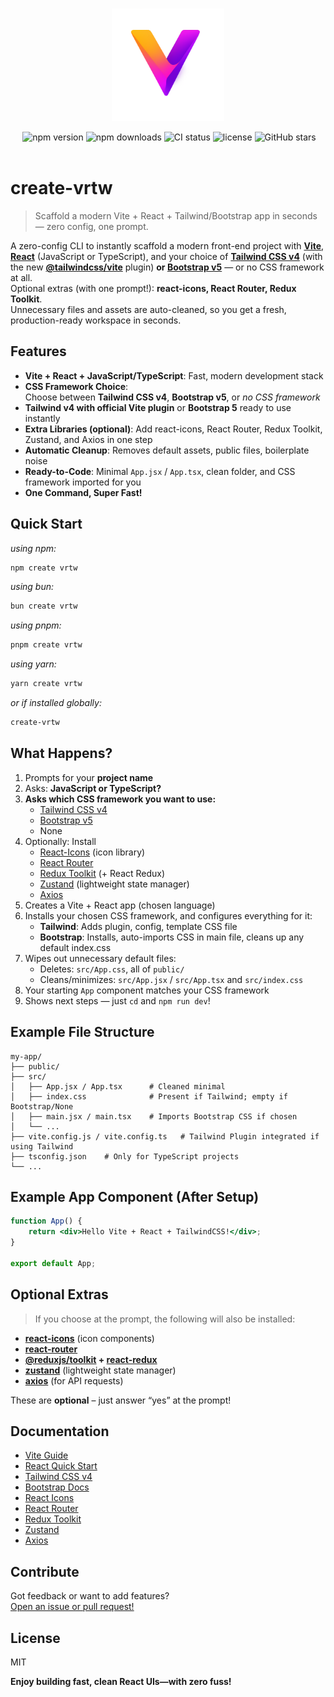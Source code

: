 <br>

<div align="center">
  <p align="center" dir="auto">
  <img width="180"  src="./assets/logo.png" alt="vrtw logo" style="max-width: 100%;">
  </p>
  <img  />
  <img src="https://img.shields.io/npm/v/create-vrtw" alt="npm version" />
  <img src="https://img.shields.io/npm/dm/create-vrtw" alt="npm downloads" />
  <img src="https://github.com/avijit07x/create-vrtw/actions/workflows/publish.yml/badge.svg" alt="CI status" />
  <img src="https://img.shields.io/npm/l/create-vrtw" alt="license" />
  <img src="https://img.shields.io/github/stars/avijit07x/create-vrtw?style=social" alt="GitHub stars" />
</div>
<br>

# create-vrtw

> Scaffold a modern Vite + React + Tailwind/Bootstrap app in seconds — zero config, one prompt.

A zero-config CLI to instantly scaffold a modern front-end project with **[Vite](https://vitejs.dev/)**, **[React](https://react.dev/learn)** (JavaScript or TypeScript), and your choice of **[Tailwind CSS v4](https://tailwindcss.com/)** (with the new **[@tailwindcss/vite](https://tailwindcss.com/docs/installation#vite-plugin)** plugin) **or [Bootstrap v5](https://getbootstrap.com/)** — or no CSS framework at all.  
Optional extras (with one prompt!): **react-icons, React Router, Redux Toolkit**.  
Unnecessary files and assets are auto-cleaned, so you get a fresh, production-ready workspace in seconds.

## Features

-   **Vite + React + JavaScript/TypeScript**: Fast, modern development stack
-   **CSS Framework Choice**:  
    Choose between **Tailwind CSS v4**, **Bootstrap v5**, or _no CSS framework_
-   **Tailwind v4 with official Vite plugin** or **Bootstrap 5** ready to use instantly
-   **Extra Libraries (optional)**: Add react-icons, React Router, Redux Toolkit, Zustand, and Axios in one step
-   **Automatic Cleanup**: Removes default assets, public files, boilerplate noise
-   **Ready-to-Code**: Minimal `App.jsx` / `App.tsx`, clean folder, and CSS framework imported for you
-   **One Command, Super Fast!**

## Quick Start

_using npm:_

```sh
npm create vrtw
```

_using bun:_

```sh
bun create vrtw
```

_using pnpm:_

```sh
pnpm create vrtw
```

_using yarn:_

```sh
yarn create vrtw
```

_or if installed globally:_

```sh
create-vrtw
```

## What Happens?

1. Prompts for your **project name**
2. Asks: **JavaScript or TypeScript?**
3. **Asks which CSS framework you want to use:**
    - [Tailwind CSS v4](https://tailwindcss.com/docs/installation)
    - [Bootstrap v5](https://getbootstrap.com/docs/)
    - None
4. Optionally: Install
    - [React-Icons](https://react-icons.github.io/react-icons/) (icon library)
    - [React Router](https://reactrouter.com/)
    - [Redux Toolkit](https://redux-toolkit.js.org/) (+ React Redux)
    - [Zustand](https://zustand.docs.pmnd.rs/getting-started/introduction) (lightweight state manager)
    - [Axios](https://axios-http.com/)
5. Creates a Vite + React app (chosen language)
6. Installs your chosen CSS framework, and configures everything for it:
    - **Tailwind**: Adds plugin, config, template CSS file
    - **Bootstrap**: Installs, auto-imports CSS in main file, cleans up any default index.css
7. Wipes out unnecessary default files:
    - Deletes: `src/App.css`, all of `public/`
    - Cleans/minimizes: `src/App.jsx` / `src/App.tsx` and `src/index.css`
8. Your starting `App` component matches your CSS framework
9. Shows next steps — just `cd` and `npm run dev`!

## Example File Structure

```
my-app/
├── public/
├── src/
│   ├── App.jsx / App.tsx      # Cleaned minimal
│   ├── index.css              # Present if Tailwind; empty if Bootstrap/None
│   ├── main.jsx / main.tsx    # Imports Bootstrap CSS if chosen
│   └── ...
├── vite.config.js / vite.config.ts   # Tailwind Plugin integrated if using Tailwind
├── tsconfig.json    # Only for TypeScript projects
└── ...
```

## Example App Component (After Setup)

```jsx
function App() {
	return <div>Hello Vite + React + TailwindCSS!</div>;
}

export default App;
```

## Optional Extras

> If you choose at the prompt, the following will also be installed:

-   **[react-icons](https://react-icons.github.io/react-icons/)** (icon components)
-   **[react-router](https://reactrouter.com/)**
-   **[@reduxjs/toolkit](https://redux-toolkit.js.org/) + [react-redux](https://react-redux.js.org/)**
-   **[zustand](https://github.com/pmndrs/zustand)** (lightweight state manager)
-   **[axios](https://axios-http.com/)** (for API requests)

These are **optional** – just answer “yes” at the prompt!

## Documentation

-   [Vite Guide](https://vitejs.dev/guide/)
-   [React Quick Start](https://react.dev/learn)
-   [Tailwind CSS v4](https://tailwindcss.com/docs/installation)
-   [Bootstrap Docs](https://getbootstrap.com/docs/)
-   [React Icons](https://react-icons.github.io/react-icons/)
-   [React Router](https://reactrouter.com/en/main/start/tutorial)
-   [Redux Toolkit](https://redux-toolkit.js.org/)
-   [Zustand](https://zustand.docs.pmnd.rs/getting-started/introduction)
-   [Axios](https://axios-http.com/)

## Contribute

Got feedback or want to add features?  
[Open an issue or pull request!](https://github.com/avijit07x/create-vrtw)

## License

MIT

**Enjoy building fast, clean React UIs—with zero fuss!**
